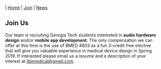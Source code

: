 | [Home](index.md) | [Join](join.md) | [News](news.md)   

## Join Us

Our team is recruiting Georgia Tech students interested in **audio hardware design** and/or **mobile app development**. The only compensation we can offer at this time is the use of BMED 4603 as a fun 3-credit free elective that will give you valuable experience in medical device design in Spring 2019. If interested please email us a resume and a description of your interest at [libimedical@gmail.com](mailto:libimedical@gmail.com).
